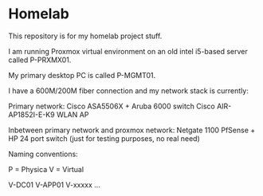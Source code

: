 # Homelab
This repository is for my homelab project stuff.

I am running Proxmox virtual environment on an old intel i5-based server called P-PRXMX01. 

My primary desktop PC is called P-MGMT01. 

I have a 600M/200M fiber connection and my network stack is currently:

Primary network:
Cisco ASA5506X + Aruba 6000 switch
Cisco AIR-AP1852I-E-K9 WLAN AP  

Inbetween primary network and proxmox network:
Netgate 1100 PfSense + HP 24 port switch (just for testing purposes, no real need)

Naming conventions:

P = Physica
V = Virtual

V-DC01
V-APP01
V-xxxxx ...


